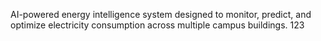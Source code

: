 AI-powered energy intelligence system designed to monitor, predict, and optimize electricity consumption across multiple campus buildings.
123

